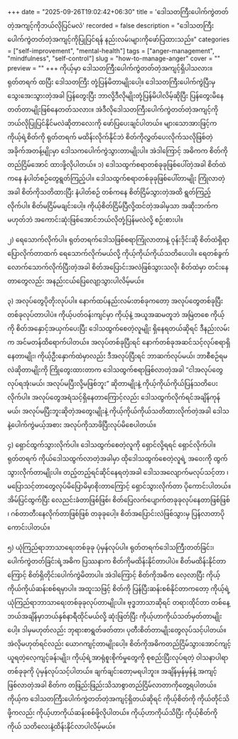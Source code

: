 +++
date = "2025-09-26T19:02:42+06:30"
title = 'ဒေါသတကြီးပေါက်ကွဲတတ်တဲ့အကျင့်ကိုဘယ်လိုပြင်မလဲ'
recorded = false
description = "ဒေါသတကြီးပေါက်ကွဲတတ်တဲ့အကျင့်ကိုပြုပြင်ရန် နည်းလမ်းများကိုဖော်ပြထားသည်။"
categories = ["self-improvement", "mental-health"]
tags = ["anger-management", "mindfulness", "self-control"]
slug = "how-to-manage-anger"
cover = ""
preview = ""
+++
ကိုယ့်မှာ ဒေါသတကြီးပေါက်ကွဲတတ်တဲ့အကျင့်ရှိပါသလား။ ရုတ်တရက် ထပြီး ဒေါသတကြီး တုံ့ပြန်မိတာမျိုးပေါ့။ ဒေါသတကြီးပေါက်ကွဲပြီးမှ သွေးအေးသွားတဲ့အခါ ပြန်တွေးပြီး ဘာလို့ဒီလိုမျိုးတုံ့ပြန်မိပါလိမ့်ဆိုပြီး ပြန်တွေးမိနေတတ်တာမျိုးဖြစ်နေတတ်သလား။ အဲဒီလိုဒေါသတကြီးပေါက်ကွဲတတ်တဲ့အကျင့်ကို ဘယ်လိုပြုပြင်နိုင်မလဲဆိုတာလေးကို ဖော်ပြပေးချင်ပါတယ်။ များသောအားဖြင့်က ကိုယ့်ရဲ့စိတ်ကို ရုတ်တရက် မထိန်းလိုက်နိုင်ဘဲ စိတ်ကိုလွှတ်ပေးလိုက်သလိုဖြစ်တဲ့အခိုက်အတန့်မျိုးမှာ ဒေါသကပေါက်ကွဲသွားတာမျိုးပါ။ အဲဒါကြောင့် အဓိကက စိတ်ကို တည်ငြိမ်အောင် ထားဖို့လိုပါတယ်။
၁) ဒေါသထွက်စရာတစ်ခုခုဖြစ်ပေါ်တဲ့အခါ စိတ်ထဲကနေ နံပါတ်စဉ်တွေရွတ်ကြည့်ပါ။
ဒေါသထွက်စရာတစ်ခုခုဖြစ်ပေါ်တာမျိုး ကြုံလာတဲ့အခါ စိတ်ကိုသတိထားပြီး နံပါတ်စဉ် တစ်ကနေ စိတ်ငြိမ်သွားတဲ့အထိ ရွတ်ကြည့်လိုက်ပါ။ စိတ်မငြိမ်မချင်းပေါ့။ ကိုယ့်စိတ်ငြိမ်ပြီလို့ထင်တဲ့အခါမှသာ အဆိုးဘက်ကမဟုတ်ဘဲ အကောင်းဆုံးဖြစ်အောင်ဘယ်လိုတုံ့ပြန်မလဲလို့ စဉ်းစားပါ။

၂) ရေသောက်လိုက်ပါ။
ရုတ်တရက်ဒေါသဖြစ်စရာကြုံလာတာနဲ့ ဝုန်းဒိုင်းဆို စိတ်ထဲရှိရာပြောလိုက်တာထက် ရေသောက်လိုက်မယ်လို့ ကိုယ့်ကိုယ်ကိုယ်သတိပေးပါ။ ရေတစ်ခွက်လောက်သောက်လိုက်ပြီးတဲ့အခါ စိတ်အပြောင်းအလဲဖြစ်သွားသလို၊ စိတ်ထဲမှာ တင်းနေတာတွေလည်း အနည်းငယ်ပြေလျော့သွားပါလိမ့်မယ်။

၃) အလုပ်တွေပိုတိုးလုပ်ပါ။
နောက်ထပ်နည်းလမ်းတစ်ခုကတော့ အလုပ်တွေတစ်ခုပြီးတစ်ခုလုပ်တာပါပဲ။ ကိုယ့်ပတ်ဝန်းကျင်မှာ ကိုယ့်နဲ့ အယူအဆမတူဘဲ အမြဲတစေ ကိုယ့်ကို စိတ်အနှောင့်အယှက်ပေးပြီး ဒေါသထွက်စေတဲ့လူမျိုး ရှိနေရတယ်ဆိုရင် ဒီနည်းလမ်းက အင်မတန်ထိရောက်ပါတယ်။ အလုပ်တစ်ခုပြီးရင် နောက်တစ်ခုအဆင်သင့်လုပ်စရာရှိနေတာမျိုး၊ ကိုယ့်ဦးနှောက်ထဲမှာလည်း ဒီအလုပ်ပြီးရင် ဘာဆက်လုပ်မယ်၊ ဘာစီစဉ်ရမလဲဆိုတာမျိုးကို ကြိုတွေးထားတာက ဒေါသထွက်စရာဖြစ်လာတဲ့အခါ “ငါအလုပ်တွေလုပ်ရအုံးမယ်၊ အလုပ်မပြီးလို့မဖြစ်ဘူး” ဆိုတာမျိုးနဲ့ ကိုယ့်ကိုယ်ကိုယ်ပြန်သတိပေးလိုက်ပါ။ အလုပ်တွေအရံသင့်ရှိနေတာကြောင့်လည်း ဒေါသထွက်လိုက်ရင်အချိန်ကုန်မယ်၊ အလုပ်မပြီးဘူးဆိုတဲ့အတွေးမျိုးနဲ့ ကိုယ့်ကိုယ်ကိုယ်သတိထားလိုက်တဲ့အခါ ဒေါသနဲ့ပေါက်ကွဲမယ့်အစား အလုပ်ကိုသာဖိပြီးလုပ်မိစေပါတယ်။

၄) ရှောင်ထွက်သွားလိုက်ပါ။
ဒေါသထွက်စေတဲ့လူကို ရှောင်လို့ရရင် ရှောင်လိုက်ပါ။ ရုတ်တရက် ကိုယ်ဒေါသထွက်လာတဲ့အခါမှာ ထိုဒေါသထွက်စေတဲ့လူရဲ့ အဝေးကို ထွက်သွားလိုက်တာမျိုးပါ။ တည့်တည့်ရင်ဆိုင်နေရတဲ့အခါ ဒေါသအလျောက်မလုပ်သင့်တာ ၊ မပြောသင့်တာတွေလုပ်မိပြောမိမှာစိုးတာကြောင့် ရှောင်သွားလိုက်တာ ပိုကောင်းပါတယ်။ အိမ်ပြင်ထွက်ပြီး လေညင်းခံတာဖြစ်ဖြစ်၊ စိတ်ပြေလက်ပျောက်တခုခုလုပ်နေတာဖြစ်ဖြစ် ၊ ဂစ်တာတီးနေလိုက်တာဖြစ်ဖြစ် တခုခုပေါ့။ စိတ်အပြောင်းလဲဖြစ်သွားမှ ပြန်လာတာပိုကောင်းပါတယ်။

၅) ယုံကြည်ရာဘာသာရေးတစ်ခုခု ပုံမှန်လုပ်ပါ။
ရုတ်တရက်ဒေါသကြီးတတ်ခြင်း၊ ပေါက်ကွဲတတ်ခြင်းရဲ့အဓိက ပြဿနာက စိတ်ကိုမထိန်းနိုင်တာပါပဲ။ စိတ်မထိန်းနိုင်တာကြောင့် စိတ်ရှိတိုင်းပေါက်ကွဲမိတာပါ။ အဲဒါကြောင့် စိတ်ကိုအဓိက လေ့လာပြီး ကိုယ့်ကိုယ်ကိုယ်ဆန်းစစ်ရမှာပါ။ အထူးသဖြင့် စိတ်ကို ပြန်ပြီးဆန်းစစ်နိုင်တာကတော့ ကိုယ့်ရဲ့ယုံကြည်ရာဘာသာရေးတစ်ခုခုလုပ်တာမျိုးပါ။ ဗုဒ္ဓဘာသာဆိုရင် တရားထိုင်တာ တစ်နေ့ဘယ်အချိန်မှာဘယ်နှစ်နာရီထိုင်မယ်လို့ ဆုံးဖြတ်ပြီး ကိုယ့်ဟာကိုယ်သတ်မှတ်တာမျိုးပေါ့။ ဒါမှမဟုတ်လည်း ဘုရားစာရွတ်ဖတ်တာ၊ ပုတီးစိတ်တာမျိုးတွေလုပ်သင့်ပါတယ်။ အဲလိုမဟုတ်ရင်လည်း ယောဂကျင့်တာမျိုးပေါ့။ စိတ်ကိုအဓိကတည်ငြိမ်သွားအောင်ကျင့်ယူရတဲ့လေ့ကျင့်ခန်းမျိုး၊ ကိုယ့်ရဲ့အာရုံစူးစိုက်မှုတွေကို စုစည်းပြီးလုပ်ရတဲ့ ဝါသနာပါရာတစ်ခုခုကို ပုံမှန်လုပ်သင့်ပါတယ်။ ချက်ချင်းတော့မရပါဘူး။ အချိန်မှန်မှန်နဲ့ အကျင့်ဖြစ်လာတဲ့အခါ စိတ်က တဖြည်းဖြည်းသိသာစွာတည်ငြိမ်လာတာကိုတွေ့ရပါတယ်။
ကိုယ့်က ဒေါသတကြီးပေါက်ကွဲတတ်တဲ့အကျင့်ရှိတယ်ဆိုရင် ကိုယ့်စိတ်ကို ကိုယ်တိုင်သိဖို့ကလည်း ကိုယ့်ဟာကိုယ်ဆန်းစစ်ဖို့လိုပါတယ်။ ကိုယ့်ဟာကိုယ်သိပြီး ကိုယ့်စိတ်ကိုကိုယ် သတိလေးနဲ့ထိန်းနိုင်လာပါလိမ့်မယ်။ 